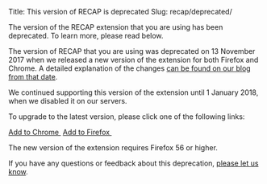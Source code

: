 Title: This version of RECAP is deprecated
Slug: recap/deprecated/



<div class="bg-danger alert">
    <p>The version of the RECAP extension that you are using has been deprecated. To learn more, please read below.
    </p>
</div>


The version of RECAP that you are using was deprecated on 13 November 2017 when we released a new version of the extension for both Firefox and Chrome. A detailed explanation of the changes [can be found on our blog from that date][new-recap].

We continued supporting this version of the extension until 1 January 2018, when we disabled it on our servers.

To upgrade to the latest version, please click one of the following links:

<a href="https://chrome.google.com/webstore/detail/recap/oiillickanjlaeghobeeknbddaonmjnc" class="btn btn-primary btn-lg">Add to Chrome&nbsp;<i class="fa fa-chrome"></i></a>
<a href="https://addons.mozilla.org/en-US/firefox/addon/recap-195534/" class="btn btn-primary btn-lg">Add to Firefox&nbsp;<i class="fa fa-firefox"></i></a>

The new version of the extension requires Firefox 56 or higher.

If you have any questions or feedback about this deprecation, [please let us know][c].


[new-recap]: {filename}/new-recap.md
[c]: {filename}/pages/contact.md
